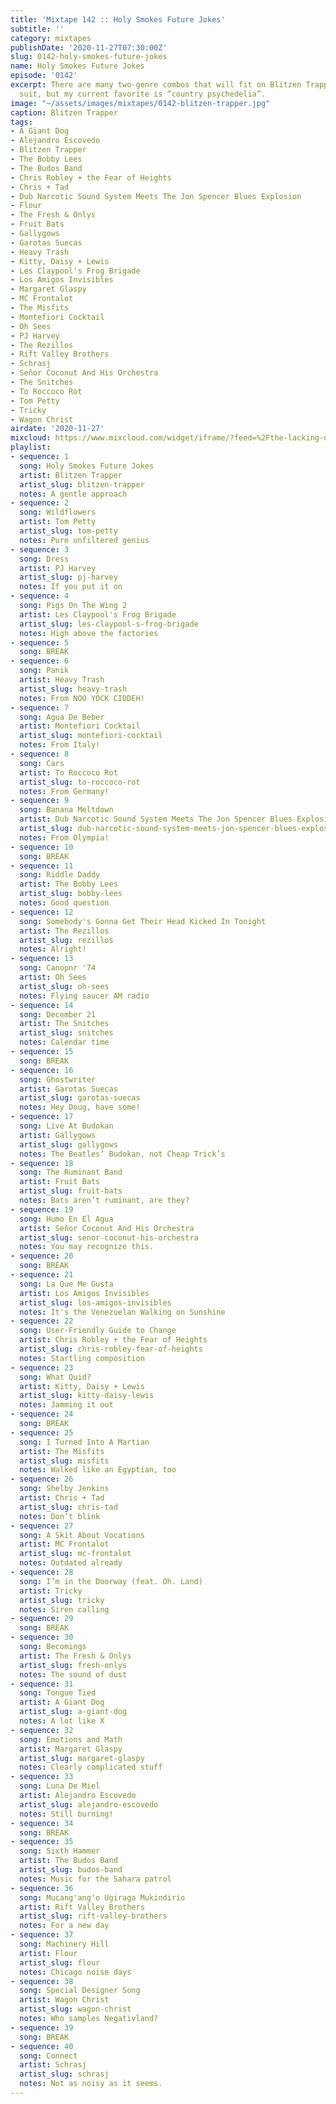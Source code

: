 ```yaml
---
title: 'Mixtape 142 :: Holy Smokes Future Jokes'
subtitle: ''
category: mixtapes
publishDate: '2020-11-27T07:30:00Z'
slug: 0142-holy-smokes-future-jokes
name: Holy Smokes Future Jokes
episode: '0142'
excerpt: There are many two-genre combos that will fit on Blitzen Trapper like a tailored
  suit, but my current favorite is “country psychedelia”.
image: "~/assets/images/mixtapes/0142-blitzen-trapper.jpg"
caption: Blitzen Trapper
tags:
- A Giant Dog
- Alejandro Escovedo
- Blitzen Trapper
- The Bobby Lees
- The Budos Band
- Chris Robley + the Fear of Heights
- Chris + Tad
- Dub Narcotic Sound System Meets The Jon Spencer Blues Explosion
- Flour
- The Fresh & Onlys
- Fruit Bats
- Gallygows
- Garotas Suecas
- Heavy Trash
- Kitty, Daisy + Lewis
- Les Claypool's Frog Brigade
- Los Amigos Invisibles
- Margaret Glaspy
- MC Frontalot
- The Misfits
- Montefiori Cocktail
- Oh Sees
- PJ Harvey
- The Rezillos
- Rift Valley Brothers
- Schrasj
- Señor Coconut And His Orchestra
- The Snitches
- To Roccoco Rot
- Tom Petty
- Tricky
- Wagon Christ
airdate: '2020-11-27'
mixcloud: https://www.mixcloud.com/widget/iframe/?feed=%2Fthe-lacking-org%2Fc1633v-142-holy-smokes-future-jokes%2F&hide_artwork=1&hide_cover=1
playlist:
- sequence: 1
  song: Holy Smokes Future Jokes
  artist: Blitzen Trapper
  artist_slug: blitzen-trapper
  notes: A gentle approach
- sequence: 2
  song: Wildflowers
  artist: Tom Petty
  artist_slug: tom-petty
  notes: Pure unfiltered genius
- sequence: 3
  song: Dress
  artist: PJ Harvey
  artist_slug: pj-harvey
  notes: If you put it on
- sequence: 4
  song: Pigs On The Wing 2
  artist: Les Claypool's Frog Brigade
  artist_slug: les-claypool-s-frog-brigade
  notes: High above the factories
- sequence: 5
  song: BREAK
- sequence: 6
  song: Panik
  artist: Heavy Trash
  artist_slug: heavy-trash
  notes: From NOO YOCK CIDDEH!
- sequence: 7
  song: Agua De Beber
  artist: Montefiori Cocktail
  artist_slug: montefiori-cocktail
  notes: From Italy!
- sequence: 8
  song: Cars
  artist: To Roccoco Rot
  artist_slug: to-roccoco-rot
  notes: From Germany!
- sequence: 9
  song: Banana Meltdown
  artist: Dub Narcotic Sound System Meets The Jon Spencer Blues Explosion
  artist_slug: dub-narcotic-sound-system-meets-jon-spencer-blues-explosion
  notes: From Olympia!
- sequence: 10
  song: BREAK
- sequence: 11
  song: Riddle Daddy
  artist: The Bobby Lees
  artist_slug: bobby-lees
  notes: Good question
- sequence: 12
  song: Somebody's Gonna Get Their Head Kicked In Tonight
  artist: The Rezillos
  artist_slug: rezillos
  notes: Alright!
- sequence: 13
  song: Canopnr '74
  artist: Oh Sees
  artist_slug: oh-sees
  notes: Flying saucer AM radio
- sequence: 14
  song: December 21
  artist: The Snitches
  artist_slug: snitches
  notes: Calendar time
- sequence: 15
  song: BREAK
- sequence: 16
  song: Ghostwriter
  artist: Garotas Suecas
  artist_slug: garotas-suecas
  notes: Hey Doug, have some!
- sequence: 17
  song: Live At Budokan
  artist: Gallygows
  artist_slug: gallygows
  notes: The Beatles’ Budokan, not Cheap Trick’s
- sequence: 18
  song: The Ruminant Band
  artist: Fruit Bats
  artist_slug: fruit-bats
  notes: Bats aren’t ruminant, are they?
- sequence: 19
  song: Humo En El Agua
  artist: Señor Coconut And His Orchestra
  artist_slug: senor-coconut-his-orchestra
  notes: You may recognize this.
- sequence: 20
  song: BREAK
- sequence: 21
  song: La Que Me Gusta
  artist: Los Amigos Invisibles
  artist_slug: los-amigos-invisibles
  notes: It's the Venezuelan Walking on Sunshine
- sequence: 22
  song: User-Friendly Guide to Change
  artist: Chris Robley + the Fear of Heights
  artist_slug: chris-robley-fear-of-heights
  notes: Startling composition
- sequence: 23
  song: What Quid?
  artist: Kitty, Daisy + Lewis
  artist_slug: kitty-daisy-lewis
  notes: Jamming it out
- sequence: 24
  song: BREAK
- sequence: 25
  song: I Turned Into A Martian
  artist: The Misfits
  artist_slug: misfits
  notes: Walked like an Egyptian, too
- sequence: 26
  song: Shelby Jenkins
  artist: Chris + Tad
  artist_slug: chris-tad
  notes: Don’t blink
- sequence: 27
  song: A Skit About Vocations
  artist: MC Frontalot
  artist_slug: mc-frontalot
  notes: Outdated already
- sequence: 28
  song: I’m in the Doorway (feat. Oh. Land)
  artist: Tricky
  artist_slug: tricky
  notes: Siren calling
- sequence: 29
  song: BREAK
- sequence: 30
  song: Becomings
  artist: The Fresh & Onlys
  artist_slug: fresh-onlys
  notes: The sound of dust
- sequence: 31
  song: Tongue Tied
  artist: A Giant Dog
  artist_slug: a-giant-dog
  notes: A lot like X
- sequence: 32
  song: Emotions and Math
  artist: Margaret Glaspy
  artist_slug: margaret-glaspy
  notes: Clearly complicated stuff
- sequence: 33
  song: Luna De Miel
  artist: Alejandro Escovedo
  artist_slug: alejandro-escovedo
  notes: Still burning!
- sequence: 34
  song: BREAK
- sequence: 35
  song: Sixth Hammer
  artist: The Budos Band
  artist_slug: budos-band
  notes: Music for the Sahara patrol
- sequence: 36
  song: Mucang'ang'o Ugiraga Mukindirio
  artist: Rift Valley Brothers
  artist_slug: rift-valley-brothers
  notes: For a new day
- sequence: 37
  song: Machinery Hill
  artist: Flour
  artist_slug: flour
  notes: Chicago noise days
- sequence: 38
  song: Special Designer Song
  artist: Wagon Christ
  artist_slug: wagon-christ
  notes: Who samples Negativland?
- sequence: 39
  song: BREAK
- sequence: 40
  song: Connect
  artist: Schrasj
  artist_slug: schrasj
  notes: Not as noisy as it seems.
---
```


